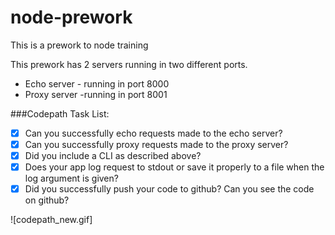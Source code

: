 # node-prework
This is a prework to node training

This prework has 2 servers running in two different ports.

* Echo server - running in port 8000
* Proxy server -running in port 8001

###Codepath Task List:
- [x] Can you successfully echo requests made to the echo server?
- [x] Can you successfully proxy requests made to the proxy server?
- [x] Did you include a CLI as described above?
- [x] Does your app log request to stdout or save it properly to a file when the log argument is given?
- [x] Did you successfully push your code to github? Can you see the code on github?

![codepath_new.gif]

